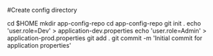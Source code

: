 #Create config directory

 cd $HOME 
 mkdir app-config-repo 
 cd app-config-repo 
 git init . 
 echo 'user.role=Dev' > application-dev.properties 
 echo 'user.role=Admin' > application-prod.properties 
 git add . 
 git commit -m 'Initial commit for application properties'
